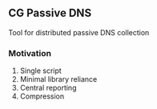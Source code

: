 ## CG Passive DNS 

Tool for distributed passive DNS collection

### Motivation

1. Single script
2. Minimal library reliance
3. Central reporting
4. Compression

